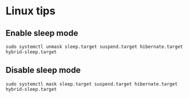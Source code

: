 # Linux tips

## Enable sleep mode
```sudo systemctl unmask sleep.target suspend.target hibernate.target hybrid-sleep.target```


## Disable sleep mode
```sudo systemctl mask sleep.target suspend.target hibernate.target hybrid-sleep.target```
